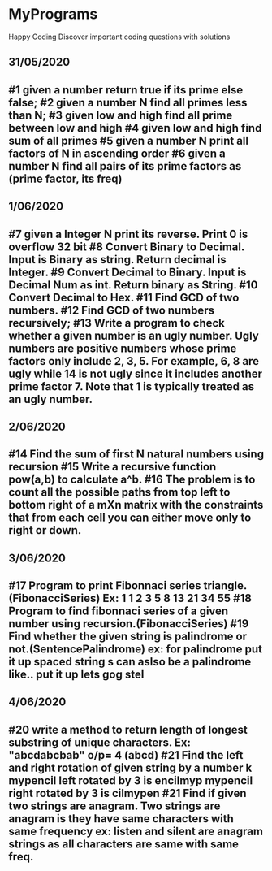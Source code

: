 # MyPrograms
Happy Coding
Discover important coding questions with solutions

31/05/2020
-----------
#1 given a number return true if its prime else false;
#2 given a number N find all primes less than N;
#3 given low and high find all prime between low and high
#4 given low and high find sum of all primes
#5 given a number N print all factors of N in ascending order
#6 given a number N find all pairs of its prime factors as (prime factor, its freq)
--------------------------------------------------------------------------------------------------------------------------------
1/06/2020
----------
#7 given a Integer N print its reverse. Print 0 is overflow 32 bit
#8 Convert Binary to Decimal. Input is Binary as string. Return decimal is Integer.
#9 Convert Decimal to Binary. Input is Decimal Num as int. Return binary as String.
#10 Convert Decimal to Hex.
#11 Find GCD of two numbers.
#12 Find GCD of two numbers recursively;
#13 Write a program to check whether a given number is an ugly number. Ugly numbers are positive numbers whose prime factors only include 2, 3, 5. For example, 6, 8 are ugly while 14 is not ugly since it includes another prime factor 7. Note that 1 is typically treated as an ugly number.
--------------------------------------------------------------------------------------------------------------------------------------
2/06/2020
----------
#14 Find the sum of first N natural numbers using recursion
#15 Write a recursive function pow(a,b) to calculate a^b.
#16 The problem is to count all the possible paths from top left to bottom right of a mXn matrix with the constraints that from each cell you can either move only to right or down.
---------------------------------------------------------------------------------------------------------------------------------------
3/06/2020
-----------
#17 Program to print Fibonnaci series triangle.(FibonacciSeries)
 Ex: 1 
      1 2 
      3 5 8 
      13 21 34 55 
 #18 Program to find fibonnaci series of a given number using recursion.(FibonacciSeries)
 #19 Find whether the given string is palindrome or not.(SentencePalindrome)
      ex: for palindrome put it up
      spaced string s can aslso be a palindrome like..
      put it up
      lets gog stel
----------------------------------------------------------------------------------------------------------------------------------------
 4/06/2020
 ------------
 #20 write a method to return length of longest substring of unique characters.
      Ex: "abcdabcbab" o/p= 4 (abcd)
 #21 Find the left and right rotation of given string by a number k
      mypencil left rotated by 3 is
      encilmyp
      mypencil right rotated by 3 is
      cilmypen
#21 Find if given two strings are anagram. Two strings are anagram is they have same characters with same frequency
        ex: listen and silent are anagram strings as all characters are same with same freq.
----------------------------------------------------------------------------------------------------------------------------------------


